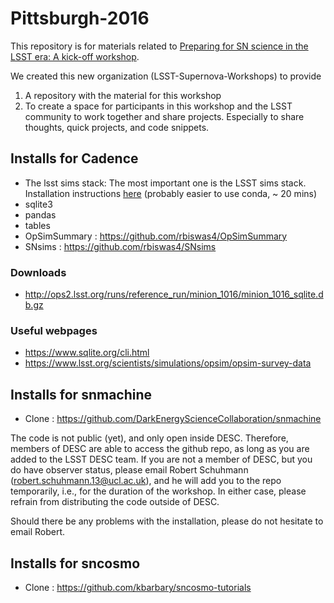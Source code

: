 # Pittsburgh-2016
This repository is for materials related to [Preparing for SN science in the LSST era: A kick-off workshop](https://sites.google.com/site/lsstdescsn/).

We created this new organization (LSST-Supernova-Workshops) to provide

1. A repository with the material for this workshop
2. To create a space for participants in this workshop and the LSST community to work together and share projects. Especially to share thoughts, quick projects, and code snippets.



## Installs for Cadence
- The lsst sims stack: The most important one is the LSST sims stack. Installation instructions [here](https://confluence.lsstcorp.org/display/SIM/Catalogs+and+MAF) (probably easier to use conda, ~ 20 mins)
- sqlite3 
- pandas
- tables
- OpSimSummary : https://github.com/rbiswas4/OpSimSummary
- SNsims       : https://github.com/rbiswas4/SNsims 

### Downloads
- http://ops2.lsst.org/runs/reference_run/minion_1016/minion_1016_sqlite.db.gz 

### Useful webpages
- https://www.sqlite.org/cli.html
- https://www.lsst.org/scientists/simulations/opsim/opsim-survey-data


## Installs for snmachine
- Clone : https://github.com/DarkEnergyScienceCollaboration/snmachine

The code is not public (yet), and only open inside DESC. Therefore, members of DESC are able to access the github repo, as long as you are added to the LSST DESC team. If you are not a member of DESC, but you do have observer status, please email Robert Schuhmann (robert.schuhmann.13@ucl.ac.uk), and he will add you to the repo temporarily, i.e., for the duration of the workshop. In either case, please refrain from distributing the code outside of DESC.

Should there be any problems with the installation, please do not hesitate to email Robert.


## Installs for sncosmo
- Clone : https://github.com/kbarbary/sncosmo-tutorials
